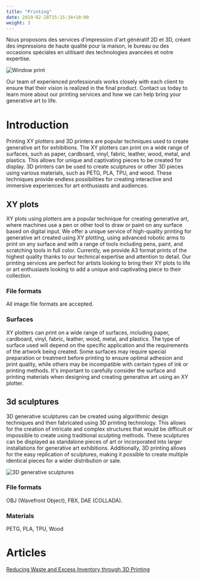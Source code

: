 ```yaml
---
title: "Printing"
date: 2019-02-28T15:15:34+10:00
weight: 3
---
```


Nous proposons des services d'impression d'art génératif 2D et 3D, créant des impressions de haute qualité pour la maison, le bureau ou des occasions spéciales en utilisant des technologies avancées et notre expertise.

![Window print](/images/illustrations/window-print.png)

Our team of experienced professionals works closely with each client to ensure that their vision is realized in the final product. Contact us today to learn more about our printing services and how we can help bring your generative art to life.

# Introduction

Printing XY plotters and 3D printers are popular techniques used to create generative art for exhibitions. The XY plotters can print on a wide range of surfaces, such as paper, cardboard, vinyl, fabric, leather, wood, metal, and plastics. This allows for unique and captivating pieces to be created for display. 3D printers can be used to create sculptures or other 3D pieces using various materials, such as PETG, PLA, TPU, and wood. These techniques provide endless possibilities for creating interactive and immersive experiences for art enthusiasts and audiences.

## XY plots

XY plots using plotters are a popular technique for creating generative art, where machines use a pen or other tool to draw or paint on any surface based on digital input. We offer a unique service of high-quality printing for generative art created using XY plotting, using advanced robotic arms to print on any surface and with a range of tools including pens, paint, and scratching tools in full color. Currently, we provide A3 format prints of the highest quality thanks to our technical expertise and attention to detail. Our printing services are perfect for artists looking to bring their XY plots to life or art enthusiasts looking to add a unique and captivating piece to their collection.

### File formats

All image file formats are accepted.

### Surfaces

XY plotters can print on a wide range of surfaces, including paper, cardboard, vinyl, fabric, leather, wood, metal, and plastics. The type of surface used will depend on the specific application and the requirements of the artwork being created. Some surfaces may require special preparation or treatment before printing to ensure optimal adhesion and print quality, while others may be incompatible with certain types of ink or printing methods. It's important to carefully consider the surface and printing materials when designing and creating generative art using an XY plotter.

## 3d sculptures

3D generative sculptures can be created using algorithmic design techniques and then fabricated using 3D printing technology. This allows for the creation of intricate and complex structures that would be difficult or impossible to create using traditional sculpting methods. These sculptures can be displayed as standalone pieces of art or incorporated into larger installations for generative art exhibitions. Additionally, 3D printing allows for the easy replication of sculptures, making it possible to create multiple identical pieces for a wider distribution or sale.

![3D generative sculptures](/images/illustrations/sculptures.png)

### File formats

OBJ (Wavefront Object),	FBX,	DAE (COLLADA).

### Materials

PETG, PLA, TPU, Wood

# Articles

[Reducing Waste and Excess Inventory through 3D Printing](https://medium.com/@guillaumelauzier/reducing-waste-and-excess-inventory-through-3d-printing-5609fd039dd6)



